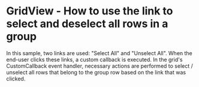 # GridView - How to use the link to select and deselect all rows in a group


<p>In this sample, two links are used: "Select All" and "Unselect All". When the end-user clicks these links, a custom callback is executed. In the grid's CustomCallback event handler, necessary actions are performed to select / unselect all rows that belong to the group row based on the link that was clicked.</p>

<br/>


